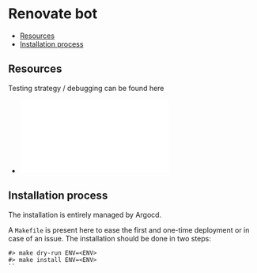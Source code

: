 # Renovate bot



<!--TOC-->

- [Resources](#resources)
- [Installation process](#installation-process)

<!--TOC-->

## Resources

Testing strategy / debugging can be found here

- ![test](test/Readme.md)

## Installation process

The installation is entirely managed by Argocd.

A `Makefile` is present here to ease the first and one-time deployment or in case of an issue.
The installation should be done in two steps:

```shell
#> make dry-run ENV=<ENV>
#> make install ENV=<ENV>
``
